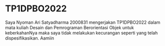 # TP1DPBO2022

Saya Nyoman Ari Satyadharma 2000831 mengerjakan TP1DPBO2022 dalam mata kuliah Desain dan Pemrograman Berorientasi Objek untuk keberkahanNya maka saya tidak melakukan kecurangan seperti yang telah dispesifikasikan. Aamiin
